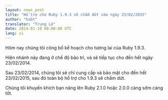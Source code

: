 ```yaml
---
layout: news_post
title: "Hỗ trợ cho Ruby 1.9.3 sẽ chấm dứt vào ngày 23/02/2015"
author: "hsbt"
translator: "Trung Lê"
date: 2014-01-10 00:00:00 UTC
lang: vi
---
```


Hôm nay chúng tôi công bố kế hoạch cho tương lai của Ruby 1.9.3.

Hiện nhánh này đang ở chế độ bảo trì, và sẽ tiếp tục cho đến hết ngày 23/02/2014.

Sau 23/02/2014, chúng tôi sẽ chỉ cung cấp vá bảo mật cho đến hết 23/02/2015,
sau đó toàn bộ hỗ trợ cho 1.9.3 sẽ chấm dứt.

Chúng tôi khuyến khích bạn nâng lên Ruby 2.1.0 hoặc 2.0.0 càng sớm càng tốt.